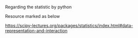 Regarding the statistic by python

Resource marked as below


https://scipy-lectures.org/packages/statistics/index.html#data-representation-and-interaction
